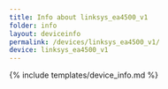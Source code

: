 ```yaml
---
title: Info about linksys_ea4500_v1
folder: info
layout: deviceinfo
permalink: /devices/linksys_ea4500_v1/
device: linksys_ea4500_v1
---
```

{% include templates/device_info.md %}
